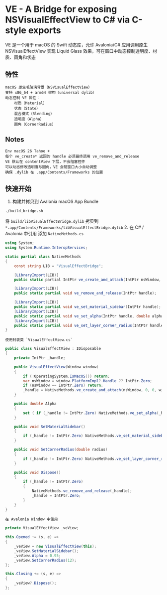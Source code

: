# VE - A Bridge for exposing NSVisualEffectView to C# via C-style exports

VE 是一个用于 macOS 的 Swift 动态库，允许 Avalonia/C# 应用调用原生 NSVisualEffectView 实现 Liquid Glass 效果，可在窗口中动态控制透明度、材质、圆角和状态

## 特性
    macOS 原生毛玻璃背景（NSVisualEffectView）
    支持 x86_64 + arm64 架构（universal dylib）
    动态控制 VE 属性：
        材质（Material）
        状态（State）
        混合模式（Blending）
        透明度（Alpha）
        圆角（CornerRadius）

## Notes
    Env macOS 26 Tahoe +
    每个 ve_create* 返回的 handle 必须最终调用 ve_remove_and_release
    VE 默认在 contentView 下层，不会阻塞控件
    可以动态修改透明度与圆角，VE 会随窗口大小自动调整
    确保 .dylib 在 .app/Contents/Frameworks 的位置

## 快速开始

1. 构建并拷贝到 Avalonia macOS App Bundle

```Bash
./build_bridge.sh
```

将 `build/libVisualEffectBridge.dylib` 拷贝到 `*.app/Contents/Frameworks/libVisualEffectBridge.dylib`
2. 在 C# / Avalonia 中引用
    添加 `NativeMethods.cs`

```C#
using System;
using System.Runtime.InteropServices;

static partial class NativeMethods
{
    const string LIB = "VisualEffectBridge";

    [LibraryImport(LIB)]
    public static partial IntPtr ve_create_and_attach(IntPtr nsWindow, double x, double y, double w, double h);

    [LibraryImport(LIB)]
    public static partial void ve_remove_and_release(IntPtr handle);

    [LibraryImport(LIB)]
    public static partial void ve_set_material_sidebar(IntPtr handle);
    [LibraryImport(LIB)]
    public static partial void ve_set_alpha(IntPtr handle, double alpha);
    [LibraryImport(LIB)]
    public static partial void ve_set_layer_corner_radius(IntPtr handle, double radius);
}
```

    使用封装类 `VisualEffectView.cs`
```C#
public class VisualEffectView : IDisposable
{
    private IntPtr _handle;

    public VisualEffectView(Window window)
    {
        if (!OperatingSystem.IsMacOS()) return;
        var nsWindow = window.PlatformImpl?.Handle ?? IntPtr.Zero;
        if (nsWindow == IntPtr.Zero) return;
        _handle = NativeMethods.ve_create_and_attach(nsWindow, 0, 0, window.ClientSize.Width, window.ClientSize.Height);
    }

    public double Alpha
    {
        set { if (_handle != IntPtr.Zero) NativeMethods.ve_set_alpha(_handle, value); }
    }

    public void SetMaterialSidebar()
    {
        if (_handle != IntPtr.Zero) NativeMethods.ve_set_material_sidebar(_handle);
    }

    public void SetCornerRadius(double radius)
    {
        if (_handle != IntPtr.Zero) NativeMethods.ve_set_layer_corner_radius(_handle, radius);
    }

    public void Dispose()
    {
        if (_handle != IntPtr.Zero)
        {
            NativeMethods.ve_remove_and_release(_handle);
            _handle = IntPtr.Zero;
        }
    }
}
```

    在 Avalonia Window 中使用
    
```C#
private VisualEffectView _veView;

this.Opened += (s, e) =>
{
    _veView = new VisualEffectView(this);
    _veView.SetMaterialSidebar();
    _veView.Alpha = 0.95;
    _veView.SetCornerRadius(12);
};

this.Closing += (s, e) =>
{
    _veView?.Dispose();
};
```

